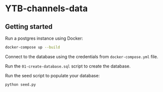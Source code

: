 # YTB-channels-data

## Getting started

Run a postgres instance using Docker:

```bash
docker-compose up --build
```

Connect to the database using the credentials from `docker-compose.yml` file.

Run the `01-create-database.sql` script to create the database.

Run the seed script to populate your database:

```bash
python seed.py
```
